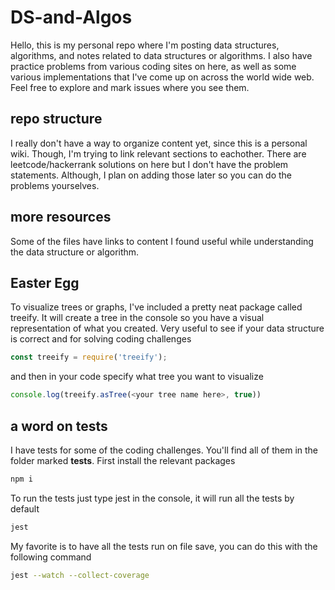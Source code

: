 # DS-and-Algos

Hello, this is my personal repo where I'm posting data structures, algorithms, and notes related to data structures or algorithms. I also have practice problems from various coding sites on here, as well as some various implementations that I've come up on across the world wide web. Feel free to explore and mark issues where you see them.


## repo structure

I really don't have a way to organize content yet, since this is a personal wiki. Though, I'm trying to link relevant sections to eachother. There are leetcode/hackerrank solutions on here but I don't have the problem statements. Although, I plan on adding those later so you can do the problems yourselves.

## more resources
Some of the files have links to content I found useful while understanding the data structure or algorithm.

## Easter Egg
To visualize trees or graphs, I've included a pretty neat package called treeify. It will create a tree in the console so you have a visual representation of what you created. Very useful to see if your data structure is correct and for solving coding challenges

``` javascript
const treeify = require('treeify');
```

and then in your code specify what tree you want to visualize

``` javascript
console.log(treeify.asTree(<your tree name here>, true))
```


## a word on tests
I have tests for some of the coding challenges. You'll find all of them in the folder marked **tests**.
First install the relevant packages
``` bash
npm i
```
To run the tests just type jest in the console, it will run all the tests by default
``` bash
jest
```
My favorite is to have all the tests run on file save, you can do this with the following command
``` bash
jest --watch --collect-coverage  
```

